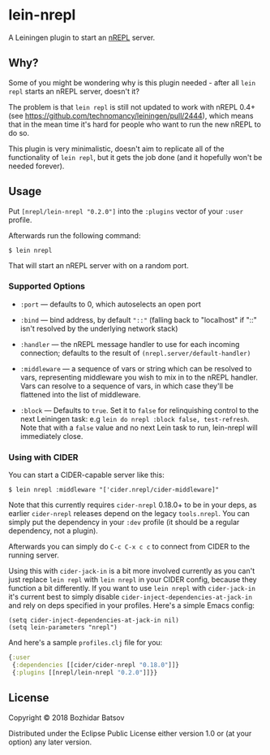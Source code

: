 # lein-nrepl

A Leiningen plugin to start an [nREPL][] server.

## Why?

Some of you might be wondering why is this plugin needed - after all `lein repl` starts an
nREPL server, doesn't it?

The problem is that `lein repl` is still not updated to work with
nREPL 0.4+ (see https://github.com/technomancy/leiningen/pull/2444),
which means that in the mean time it's hard for people who want to run
the new nREPL to do so.

This plugin is very minimalistic, doesn't aim to replicate all of the
functionality of `lein repl`, but it gets the job done (and it hopefully won't be needed
forever).

## Usage

Put `[nrepl/lein-nrepl "0.2.0"]` into the `:plugins` vector of your `:user`
profile.

Afterwards run the following command:

    $ lein nrepl

That will start an nREPL server with on a random port.

### Supported Options

* `:port` — defaults to 0, which autoselects an open port

* `:bind` — bind address, by default `"::"` (falling back to "localhost" if
  "::" isn't resolved by the underlying network stack)

* `:handler` — the nREPL message handler to use for each incoming connection;
  defaults to the result of `(nrepl.server/default-handler)`

* `:middleware` — a sequence of vars or string which can be resolved to vars,
representing middleware you wish to mix in to the nREPL handler. Vars can
resolve to a sequence of vars, in which case they'll be flattened into the
list of middleware.

* `:block` — Defaults to `true`. Set it to `false` for relinquishing control
  to the next Leiningen task: e.g `lein do nrepl :block false, test-refresh`.
  Note that with a `false` value and no next Lein task to run,
  lein-nrepl will immediately close.

### Using with CIDER

You can start a CIDER-capable server like this:

    $ lein nrepl :middleware "['cider.nrepl/cider-middleware]"

Note that this currently requires `cider-nrepl` 0.18.0+ to be in your deps,
as earlier `cider-nrepl` releases depend on the legacy `tools.nrepl`. You can simply put
the dependency in your `:dev` profile (it should be a regular dependency, not a plugin).

Afterwards you can simply do `C-c C-x c c` to connect from CIDER to the running server.

Using this with `cider-jack-in` is a bit more involved currently as
you can't just replace `lein repl` with `lein nrepl` in your CIDER
config, because they function a bit differently.  If you want to use
`lein nrepl` with `cider-jack-in` it's current best to simply disable
`cider-inject-dependencies-at-jack-in` and rely on deps specified in
your profiles. Here's a simple Emacs config:

```
(setq cider-inject-dependencies-at-jack-in nil)
(setq lein-parameters "nrepl")
```

And here's a sample `profiles.clj` file for you:

``` clojure
{:user
 {:dependencies [[cider/cider-nrepl "0.18.0"]]}
 {:plugins [[nrepl/lein-nrepl "0.2.0"]]}}
```

## License

Copyright © 2018 Bozhidar Batsov

Distributed under the Eclipse Public License either version 1.0 or (at
your option) any later version.

[nREPL]: https://github.com/nrepl/nREPL
